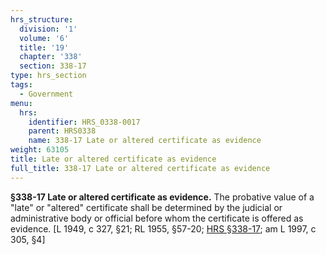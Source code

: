 ```yaml
---
hrs_structure:
  division: '1'
  volume: '6'
  title: '19'
  chapter: '338'
  section: 338-17
type: hrs_section
tags:
  - Government
menu:
  hrs:
    identifier: HRS_0338-0017
    parent: HRS0338
    name: 338-17 Late or altered certificate as evidence
weight: 63105
title: Late or altered certificate as evidence
full_title: 338-17 Late or altered certificate as evidence
---
```

**§338-17 Late or altered certificate as evidence.** The probative value of a "late" or "altered" certificate shall be determined by the judicial or administrative body or official before whom the certificate is offered as evidence. [L 1949, c 327, §21; RL 1955, §57-20; [HRS §338-17](/title-19/chapter-338/section-338-17/); am L 1997, c 305, §4]